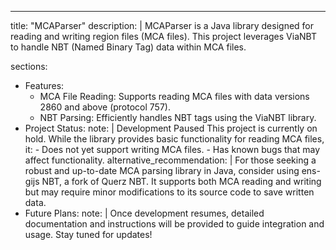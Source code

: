 ---
title: "MCAParser"
description: |
  MCAParser is a Java library designed for reading and writing region files (MCA files).
  This project leverages ViaNBT to handle NBT (Named Binary Tag) data within MCA files.

sections:
  - Features:
      - MCA File Reading: Supports reading MCA files with data versions 2860 and above (protocol 757).
      - NBT Parsing: Efficiently handles NBT tags using the ViaNBT library.
  - Project Status:
      note: |
        Development Paused
        This project is currently on hold. While the library provides basic functionality for reading MCA files, it:
        - Does not yet support writing MCA files.
        - Has known bugs that may affect functionality.
      alternative_recommendation: |
        For those seeking a robust and up-to-date MCA parsing library in Java, consider using ens-gijs NBT, a fork of Querz NBT.
        It supports both MCA reading and writing but may require minor modifications to its source code to save written data.
  - Future Plans:
      note: |
        Once development resumes, detailed documentation and instructions will be provided to guide integration and usage.
        Stay tuned for updates!
